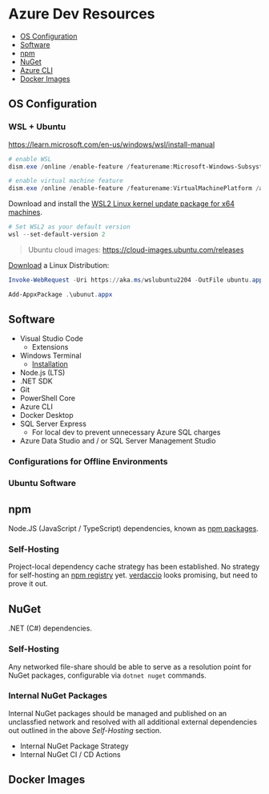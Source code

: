# Azure Dev Resources

* [OS Configuration]()
* [Software]()
* [npm]()
* [NuGet]()
* [Azure CLI]()
* [Docker Images]()

## OS Configuration

### WSL + Ubuntu

https://learn.microsoft.com/en-us/windows/wsl/install-manual

```PowerShell
# enable WSL
dism.exe /online /enable-feature /featurename:Microsoft-Windows-Subsystem-Linux /all /norestart

# enable virtual machine feature
dism.exe /online /enable-feature /featurename:VirtualMachinePlatform /all /norestart
```

Download and install the [WSL2 Linux kernel update package for x64 machines](https://wslstorestorage.blob.core.windows.net/wslblob/wsl_update_x64.msi).

```PowerShell
# Set WSL2 as your default version
wsl --set-default-version 2
```

> Ubuntu cloud images: https://cloud-images.ubuntu.com/releases

[Download](https://learn.microsoft.com/en-us/windows/wsl/install-manual#downloading-distributions) a Linux Distribution:

```PowerShell
Invoke-WebRequest -Uri https://aka.ms/wslubuntu2204 -OutFile ubuntu.appx -UseBasicParsing

Add-AppxPackage .\ubunut.appx
```

## Software

* Visual Studio Code
    * Extensions
* Windows Terminal
    * [Installation](https://github.com/microsoft/terminal#other-install-methods)
* Node.js (LTS)
* .NET SDK
* Git
* PowerShell Core
* Azure CLI
* Docker Desktop
* SQL Server Express
    * For local dev to prevent unnecessary Azure SQL charges
* Azure Data Studio and / or SQL Server Management Studio

### Configurations for Offline Environments

### Ubuntu Software

## npm

Node.JS (JavaScript / TypeScript) dependencies, known as [npm packages](https://docs.npmjs.com/about-packages-and-modules).

### Self-Hosting

Project-local dependency cache strategy has been established. No strategy for self-hosting an [npm registry](https://docs.npmjs.com/cli/v9/using-npm/registry?v=true) yet. [verdaccio](https://verdaccio.org/) looks promising, but need to prove it out.

## NuGet

.NET (C#) dependencies. 

### Self-Hosting

Any networked file-share should be able to serve as a resolution point for NuGet packages, configurable via `dotnet nuget` commands.

### Internal NuGet Packages

Internal NuGet packages should be managed and published on an unclassfied network and resolved with all additional external dependencies out outlined in the above *Self-Hosting* section.

* Internal NuGet Package Strategy
* Internal NuGet CI / CD Actions

## Docker Images